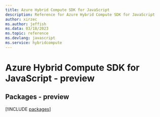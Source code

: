 ```yaml
---
title: Azure Hybrid Compute SDK for JavaScript
description: Reference for Azure Hybrid Compute SDK for JavaScript
author: xirzec
ms.author: jeffish
ms.data: 03/18/2023
ms.topic: reference
ms.devlang: javascript
ms.service: hybridcompute
---
```

# Azure Hybrid Compute SDK for JavaScript - preview
## Packages - preview
[!INCLUDE [packages](hybrid-compute-index.md)]